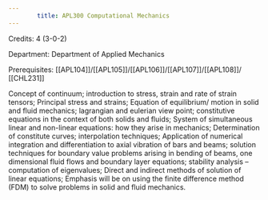 ```yaml
---
        title: APL300 Computational Mechanics
---
```

Credits: 4 (3-0-2)

Department: Department of Applied Mechanics

Prerequisites: [[APL104]]/[[APL105]]/[[APL106]]/[[APL107]]/[[APL108]]/ [[CHL231]]

Concept of continuum; introduction to stress, strain and rate of strain tensors; Principal stress and strains; Equation of equilibrium/ motion in solid and fluid mechanics; lagrangian and eulerian view point; constitutive equations in the context of both solids and fluids; System of simultaneous linear and non-linear equations: how they arise in mechanics; Determination of constitute curves; interpolation techniques; Application of numerical integration and differentiation to axial vibration of bars and beams; solution techniques for boundary value problems arising in bending of beams, one dimensional fluid flows and boundary layer equations; stability analysis – computation of eigenvalues; Direct and indirect methods of solution of linear equations; Emphasis will be on using the finite difference method (FDM) to solve problems in solid and fluid mechanics.